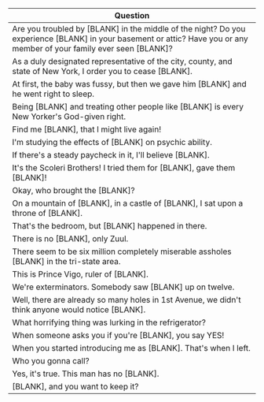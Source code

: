 Question |
--- |
Are you troubled by [BLANK] in the middle of the night? Do you experience [BLANK] in your basement or attic? Have you or any member of your family ever seen [BLANK]? |
As a duly designated representative of the city, county, and state of New York, I order you to cease [BLANK]. |
At first, the baby was fussy, but then we gave him [BLANK] and he went right to sleep. |
Being [BLANK] and treating other people like [BLANK] is every New Yorker's God-given right. |
Find me [BLANK], that I might live again! |
I'm studying the effects of [BLANK] on psychic ability. |
If there's a steady paycheck in it, I'll believe [BLANK]. |
It's the Scoleri Brothers! I tried them for [BLANK], gave them [BLANK]! |
Okay, who brought the [BLANK]? |
On a mountain of [BLANK], in a castle of [BLANK], I sat upon a throne of [BLANK]. |
That's the bedroom, but [BLANK] happened in there. |
There is no [BLANK], only Zuul. |
There seem to be six million completely miserable assholes [BLANK] in the tri-state area. |
This is Prince Vigo, ruler of [BLANK]. |
We're exterminators. Somebody saw [BLANK] up on twelve. |
Well, there are already so many holes in 1st Avenue, we didn't think anyone would notice [BLANK]. |
What horrifying thing was lurking in the refrigerator? |
When someone asks you if you're [BLANK], you say YES! |
When you started introducing me as [BLANK]. That's when I left. |
Who you gonna call? |
Yes, it's true. This man has no [BLANK]. |
[BLANK], and you want to keep it? |
